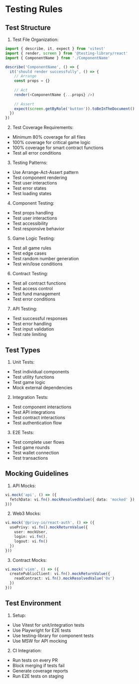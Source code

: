 # Testing Rules

## Test Structure

1. Test File Organization:
```typescript
import { describe, it, expect } from 'vitest'
import { render, screen } from '@testing-library/react'
import { ComponentName } from './ComponentName'

describe('ComponentName', () => {
  it('should render successfully', () => {
    // Arrange
    const props = {}
    
    // Act
    render(<ComponentName {...props} />)
    
    // Assert
    expect(screen.getByRole('button')).toBeInTheDocument()
  })
})
```

2. Test Coverage Requirements:
- Minimum 80% coverage for all files
- 100% coverage for critical game logic
- 100% coverage for smart contract functions
- Test all error conditions

3. Testing Patterns:
- Use Arrange-Act-Assert pattern
- Test component rendering
- Test user interactions
- Test error states
- Test loading states

4. Component Testing:
- Test props handling
- Test user interactions
- Test accessibility
- Test responsive behavior

5. Game Logic Testing:
- Test all game rules
- Test edge cases
- Test random number generation
- Test win/lose conditions

6. Contract Testing:
- Test all contract functions
- Test access control
- Test fund management
- Test error conditions

7. API Testing:
- Test successful responses
- Test error handling
- Test input validation
- Test rate limiting

## Test Types

1. Unit Tests:
- Test individual components
- Test utility functions
- Test game logic
- Mock external dependencies

2. Integration Tests:
- Test component interactions
- Test API integrations
- Test contract interactions
- Test authentication flow

3. E2E Tests:
- Test complete user flows
- Test game rounds
- Test wallet connection
- Test transactions

## Mocking Guidelines

1. API Mocks:
```typescript
vi.mock('api', () => ({
  fetchData: vi.fn().mockResolvedValue({ data: 'mocked' })
}))
```

2. Web3 Mocks:
```typescript
vi.mock('@privy-io/react-auth', () => ({
  usePrivy: vi.fn().mockReturnValue({
    user: mockUser,
    login: vi.fn(),
    logout: vi.fn()
  })
}))
```

3. Contract Mocks:
```typescript
vi.mock('viem', () => ({
  createPublicClient: vi.fn().mockReturnValue({
    readContract: vi.fn().mockResolvedValue('0x')
  })
}))
```

## Test Environment

1. Setup:
- Use Vitest for unit/integration tests
- Use Playwright for E2E tests
- Use testing-library for component tests
- Use MSW for API mocking

2. CI Integration:
- Run tests on every PR
- Block merging if tests fail
- Generate coverage reports
- Run E2E tests on staging 
